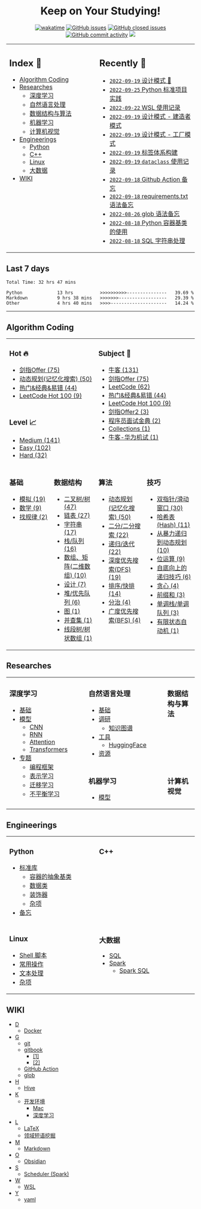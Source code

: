 <!-- <div style="text-align: center"> -->
<div align="center">  <!-- style="text-align: center" 在 GitHub 主页不生效 -->

# Keep on Your Studying!

[![wakatime](https://wakatime.com/badge/user/c840568d-e4b1-4c63-ade0-03856283d319.svg)](https://wakatime.com/@c840568d-e4b1-4c63-ade0-03856283d319)
[![GitHub issues](https://img.shields.io/github/issues/imhuay/studies?color=important)](https://github.com/imhuay/studies/issues)
[![GitHub closed issues](https://img.shields.io/github/issues-closed-raw/imhuay/studies?color=inactive)](https://github.com/imhuay/studies/issues?q=is:issue+is:closed)
[![GitHub commit activity](https://img.shields.io/github/commit-activity/m/imhuay/studies?color=active)](https://github.com/imhuay/studies/commits/master)
[![](https://visitor-badge.laobi.icu/badge?page_id=imhuay.studies&right_color=green&left_text=page%20views)](https://visitor-badge.laobi.icu)

<!-- 
![clones](https://raw.githubusercontent.com/imhuay/imhuay/traffic/traffic-studies/clones.svg)
![clones per week](https://raw.githubusercontent.com/imhuay/imhuay/traffic/traffic-studies/clones_per_week.svg)
![views](https://raw.githubusercontent.com/imhuay/imhuay/traffic/traffic-studies/views.svg)
![views per week](https://raw.githubusercontent.com/imhuay/imhuay/traffic/traffic-studies/views_per_week.svg)
[![GitHub last commit](https://img.shields.io/github/last-commit/imhuay/studies?cacheSeconds=3600)](https://github.com/imhuay/studies/commits)
[![GitHub Repo stars](https://img.shields.io/github/stars/imhuay/studies?style=social)](https://github.com/imhuay/studies/stargazers)
-->

</div>

<table>
<tr>
<td valign="top" width="1000">

## Index 📑

<!--START_SECTION:index-->

<!-- no toc -->
- [Algorithm Coding](#algorithm-coding)
- [Researches](#researches)
    - [深度学习](#深度学习)
    - [自然语言处理](#自然语言处理)
    - [数据结构与算法](#数据结构与算法)
    - [机器学习](#机器学习)
    - [计算机视觉](#计算机视觉)
- [Engineerings](#engineerings)
    - [Python](#python)
    - [C++](#c)
    - [Linux](#linux)
    - [大数据](#大数据)
- [WIKI](#wiki)

<!--END_SECTION:index-->

</td>
<td valign="top" width="1000">

<!--START_SECTION:recent-->

## Recently 📖
- [`2022-09-19` 设计模式 📌](notes/_archives/2022/09/设计模式.md)
- [`2022-09-25` Python 标准项目实践](notes/_archives/2022/09/python-标准项目实践.md)
- [`2022-09-22` WSL 使用记录](notes/_archives/2022/09/WSL使用记录.md)
- [`2022-09-19` 设计模式 - 建造者模式](notes/_archives/2022/09/设计模式-建造者模式.md)
- [`2022-09-19` 设计模式 - 工厂模式](notes/_archives/2022/09/设计模式-工厂模式.md)
- [`2022-09-19` 标签体系构建](notes/_archives/2022/08/标签图谱构建.md)
- [`2022-09-19` `dataclass` 使用记录](notes/_archives/2022/09/python-dataclass使用记录.md)
- [`2022-09-18` Github Action 备忘](notes/_archives/2022/08/GithubAction备忘.md)
- [`2022-09-18` requirements.txt 语法备忘](notes/_archives/2022/09/python-requirements语法.md)
- [`2022-08-26` glob 语法备忘](notes/_archives/2022/08/glob语法备忘.md)
- [`2022-08-18` Python 容器基类的使用](notes/_archives/2022/08/Python容器基类的使用.md)
- [`2022-08-18` SQL 字符串处理](notes/_archives/2022/08/SQL字符串处理.md)


<!--END_SECTION:recent-->

</td>
</tr>
</table>

## Last 7 days

<!--START_SECTION:waka-->

```text
Total Time: 32 hrs 47 mins

Python             13 hrs          >>>>>>>>>>---------------   39.69 %
Markdown           9 hrs 38 mins   >>>>>>>------------------   29.39 %
Other              4 hrs 40 mins   >>>>---------------------   14.24 %
```

<!--END_SECTION:waka-->

---

<!--START_SECTION:algorithms-->

## Algorithm Coding

<table>  <!-- invalid: frame="void", style="width: 100%; border: none; background: none" -->
<tr>
<td colspan="2" valign="top" width="1000">

### Hot 🔥
- [剑指Offer (75)](algorithms/README.md#剑指offer-75)
- [动态规划(记忆化搜索) (50)](algorithms/README.md#动态规划记忆化搜索-50)
- [热门&经典&易错 (44)](algorithms/README.md#热门经典易错-44)
- [LeetCode Hot 100 (9)](algorithms/README.md#leetcode-hot-100-9)

</td>
<td colspan="2" rowspan="3" valign="top" width="1000">

### Subject 📓
- [牛客 (131)](algorithms/README.md#牛客-131)
- [剑指Offer (75)](algorithms/README.md#剑指offer-75)
- [LeetCode (62)](algorithms/README.md#leetcode-62)
- [热门&经典&易错 (44)](algorithms/README.md#热门经典易错-44)
- [LeetCode Hot 100 (9)](algorithms/README.md#leetcode-hot-100-9)
- [剑指Offer2 (3)](algorithms/README.md#剑指offer2-3)
- [程序员面试金典 (2)](algorithms/README.md#程序员面试金典-2)
- [Collections (1)](algorithms/README.md#collections-1)
- [牛客-华为机试 (1)](algorithms/README.md#牛客-华为机试-1)

</td>
</tr>
<tr></tr>
<tr>
<td colspan="2" valign="top">

### Level 📈
- [Medium (141)](algorithms/README.md#medium-141)
- [Easy (102)](algorithms/README.md#easy-102)
- [Hard (32)](algorithms/README.md#hard-32)

</td>
</tr>
<tr></tr>
<tr>  <!-- loop TMP_TOC_TD_CATEGORY -->

<td width="1000" valign="top">

### 基础
- [模拟 (19)](algorithms/README.md#模拟-19)
- [数学 (9)](algorithms/README.md#数学-9)
- [找规律 (2)](algorithms/README.md#找规律-2)

</td>
<td width="1000" valign="top">

### 数据结构
- [二叉树/树 (47)](algorithms/README.md#二叉树树-47)
- [链表 (27)](algorithms/README.md#链表-27)
- [字符串 (17)](algorithms/README.md#字符串-17)
- [栈/队列 (16)](algorithms/README.md#栈队列-16)
- [数组、矩阵(二维数组) (10)](algorithms/README.md#数组矩阵二维数组-10)
- [设计 (7)](algorithms/README.md#设计-7)
- [堆/优先队列 (6)](algorithms/README.md#堆优先队列-6)
- [图 (1)](algorithms/README.md#图-1)
- [并查集 (1)](algorithms/README.md#并查集-1)
- [线段树/树状数组 (1)](algorithms/README.md#线段树树状数组-1)

</td>
<td width="1000" valign="top">

### 算法
- [动态规划(记忆化搜索) (50)](algorithms/README.md#动态规划记忆化搜索-50)
- [二分/二分搜索 (22)](algorithms/README.md#二分二分搜索-22)
- [递归/迭代 (22)](algorithms/README.md#递归迭代-22)
- [深度优先搜索(DFS) (19)](algorithms/README.md#深度优先搜索dfs-19)
- [排序/快排 (14)](algorithms/README.md#排序快排-14)
- [分治 (4)](algorithms/README.md#分治-4)
- [广度优先搜索(BFS) (4)](algorithms/README.md#广度优先搜索bfs-4)

</td>
<td width="1000" valign="top">

### 技巧
- [双指针/滑动窗口 (30)](algorithms/README.md#双指针滑动窗口-30)
- [哈希表(Hash) (11)](algorithms/README.md#哈希表hash-11)
- [从暴力递归到动态规划 (10)](algorithms/README.md#从暴力递归到动态规划-10)
- [位运算 (9)](algorithms/README.md#位运算-9)
- [自底向上的递归技巧 (6)](algorithms/README.md#自底向上的递归技巧-6)
- [贪心 (4)](algorithms/README.md#贪心-4)
- [前缀和 (3)](algorithms/README.md#前缀和-3)
- [单调栈/单调队列 (3)](algorithms/README.md#单调栈单调队列-3)
- [有限状态自动机 (1)](algorithms/README.md#有限状态自动机-1)

</td>

</tr>
</table>


<!--END_SECTION:algorithms-->

<!--START_SECTION:notes-->

## Researches

<table>
<tr>
<td rowspan="3" valign="top" width="1000">

### 深度学习
- [基础](notes/010-深度学习.md#基础)
- [模型](notes/010-深度学习.md#模型)
    - [CNN](notes/010-深度学习.md#cnn)
    - [RNN](notes/010-深度学习.md#rnn)
    - [Attention](notes/010-深度学习.md#attention)
    - [Transformers](notes/010-深度学习.md#transformers)
- [专题](notes/010-深度学习.md#专题)
    - [编程框架](notes/010-深度学习.md#编程框架)
    - [表示学习](notes/010-深度学习.md#表示学习)
    - [迁移学习](notes/010-深度学习.md#迁移学习)
    - [不平衡学习](notes/010-深度学习.md#不平衡学习)

</td>
<td valign="top" width="1000">

### 自然语言处理
- [基础](notes/030-自然语言处理.md#基础)
- [调研](notes/030-自然语言处理.md#调研)
    - [知识图谱](notes/030-自然语言处理.md#知识图谱)
- [工具](notes/030-自然语言处理.md#工具)
    - [HuggingFace](notes/030-自然语言处理.md#huggingface)
- [资源](notes/030-自然语言处理.md#资源)

</td>
<td valign="top" width="1000">

### 数据结构与算法


</td>
</tr>

<tr></tr>

<tr>
<td valign="top" width="1000">

### 机器学习
- [模型](notes/020-机器学习.md#模型)

</td>
<td valign="top" width="1000">

### 计算机视觉


</td>
</tr>

</table>


## Engineerings
<table>
<tr>
<td valign="top" width="1000">

### Python
- [标准库](notes/110-Python.md#标准库)
    - [容器的抽象基类](notes/110-Python.md#容器的抽象基类)
    - [数据类](notes/110-Python.md#数据类)
    - [装饰器](notes/110-Python.md#装饰器)
    - [杂项](notes/110-Python.md#杂项)
- [备忘](notes/110-Python.md#备忘)

</td>
<td valign="top" width="1000">

### C++


</td>
</tr>

<tr></tr>

<tr>
<td valign="top" width="1000">

### Linux
- [Shell 脚本](notes/210-Linux.md#shell-脚本)
- [常用操作](notes/210-Linux.md#常用操作)
- [文本处理](notes/210-Linux.md#文本处理)
- [杂项](notes/210-Linux.md#杂项)

</td>
<td valign="top" width="1000">

### 大数据
- [SQL](notes/220-大数据.md#sql)
- [Spark](notes/220-大数据.md#spark)
    - [Spark SQL](notes/220-大数据.md#spark-sql)

</td>
</tr>
</table>


## WIKI
- [D](notes/999-WIKI.md#d)
    - [Docker](notes/999-WIKI.md#docker)
- [G](notes/999-WIKI.md#g)
    - [git](notes/999-WIKI.md#git)
    - [gitbook](notes/999-WIKI.md#gitbook)
        - [[1]](notes/999-WIKI.md#1)
        - [[2]](notes/999-WIKI.md#2)
    - [GitHub Action](notes/999-WIKI.md#github-action)
    - [glob](notes/999-WIKI.md#glob)
- [H](notes/999-WIKI.md#h)
    - [Hive](notes/999-WIKI.md#hive)
- [K](notes/999-WIKI.md#k)
    - [开发环境](notes/999-WIKI.md#开发环境)
        - [Mac](notes/999-WIKI.md#mac)
        - [深度学习](notes/999-WIKI.md#深度学习)
- [L](notes/999-WIKI.md#l)
    - [LaTeX](notes/999-WIKI.md#latex)
    - [领域短语挖掘](notes/999-WIKI.md#领域短语挖掘)
- [M](notes/999-WIKI.md#m)
    - [Markdown](notes/999-WIKI.md#markdown)
- [O](notes/999-WIKI.md#o)
    - [Obsidian](notes/999-WIKI.md#obsidian)
- [S](notes/999-WIKI.md#s)
    - [Scheduler (Spark)](notes/999-WIKI.md#scheduler-spark)
- [W](notes/999-WIKI.md#w)
    - [WSL](notes/999-WIKI.md#wsl)
- [Y](notes/999-WIKI.md#y)
    - [yaml](notes/999-WIKI.md#yaml)

<!--END_SECTION:notes-->
